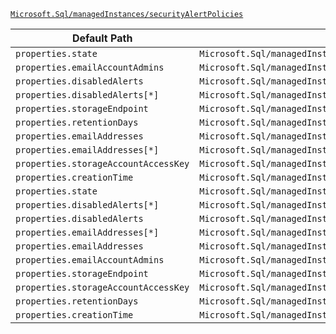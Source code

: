 [`Microsoft.Sql/managedInstances/securityAlertPolicies`](https://docs.microsoft.com/en-us/azure/templates/microsoft.sql/managedinstances/securityalertpolicies)

| Default Path | Alias |
|---|---|
| `properties.state` | `Microsoft.Sql/managedInstances/securityAlertPolicies/state` |
| `properties.emailAccountAdmins` | `Microsoft.Sql/managedInstances/securityAlertPolicies/emailAccountAdmins` |
| `properties.disabledAlerts` | `Microsoft.Sql/managedInstances/securityAlertPolicies/disabledAlerts` |
| `properties.disabledAlerts[*]` | `Microsoft.Sql/managedInstances/securityAlertPolicies/disabledAlerts[*]` |
| `properties.storageEndpoint` | `Microsoft.Sql/managedInstances/securityAlertPolicies/storageEndpoint` |
| `properties.retentionDays` | `Microsoft.Sql/managedInstances/securityAlertPolicies/retentionDays` |
| `properties.emailAddresses` | `Microsoft.Sql/managedInstances/securityAlertPolicies/emailAddresses` |
| `properties.emailAddresses[*]` | `Microsoft.Sql/managedInstances/securityAlertPolicies/emailAddresses[*]` |
| `properties.storageAccountAccessKey` | `Microsoft.Sql/managedInstances/securityAlertPolicies/storageAccountAccessKey` |
| `properties.creationTime` | `Microsoft.Sql/managedInstances/securityAlertPolicies/creationTime` |
| `properties.state` | `Microsoft.Sql/managedInstances/securityAlertPolicies/Default.state` |
| `properties.disabledAlerts[*]` | `Microsoft.Sql/managedInstances/securityAlertPolicies/Default.disabledAlerts[*]` |
| `properties.disabledAlerts` | `Microsoft.Sql/managedInstances/securityAlertPolicies/Default.disabledAlerts` |
| `properties.emailAddresses[*]` | `Microsoft.Sql/managedInstances/securityAlertPolicies/Default.emailAddresses[*]` |
| `properties.emailAddresses` | `Microsoft.Sql/managedInstances/securityAlertPolicies/Default.emailAddresses` |
| `properties.emailAccountAdmins` | `Microsoft.Sql/managedInstances/securityAlertPolicies/Default.emailAccountAdmins` |
| `properties.storageEndpoint` | `Microsoft.Sql/managedInstances/securityAlertPolicies/Default.storageEndpoint` |
| `properties.storageAccountAccessKey` | `Microsoft.Sql/managedInstances/securityAlertPolicies/Default.storageAccountAccessKey` |
| `properties.retentionDays` | `Microsoft.Sql/managedInstances/securityAlertPolicies/Default.retentionDays` |
| `properties.creationTime` | `Microsoft.Sql/managedInstances/securityAlertPolicies/Default.creationTime` |

